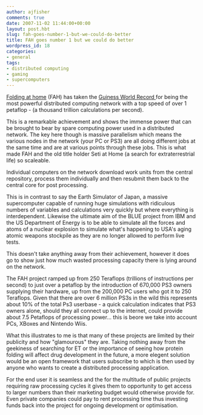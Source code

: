 ```yaml
---
author: ajfisher
comments: true
date: 2007-11-02 11:44:00+00:00
layout: post.hbt
slug: fah-goes-number-1-but-we-could-do-better
title: FAH goes number 1 but we could do better
wordpress_id: 18
categories:
- general
tags:
- distributed computing
- gaming
- supercomputers
---
```


[Folding at home](http://folding.stanford.edu/) (FAH) has taken the [Guiness World Record ](http://www.guinnessworldrecords.com/)for being the most powerful distributed computing network with a top speed of over 1 petaflop - (a thousand trillion calculations per second).

This is a remarkable achievement and shows the immense power that can be brought to bear by spare computing power used in a distributed network. The key here though is massive parallelism which means the various nodes in the network (your PC or PS3) are all doing different jobs at the same time and are at various points through these jobs. This is what made FAH and the old title holder Seti at Home (a search for extraterrestrial life) so scaleable.

Individual computers on the network download work units from the central repository, process them individually and then resubmit them back to the central core for post processing.

This is in contrast to say the Earth Simulator of Japan, a massive supercomputer capable of running huge simulations with ridiculous numbers of variables and calculations very quickly but where everything is interdependent. Likewise the ultimate aim of the BLUE project from IBM and the US Department of Energy is to be able to simulate all the forces and atoms of a nuclear explosion to simulate what's happening to USA's aging atomic weapons stockpile as they are no longer allowed to perform live tests.

This doesn't take anything away from their achievement, however it does go to show just how much wasted processing capacity there is lying around on the network.

The FAH project ramped up from 250 Teraflops (trillions of instructions per second) to just over a petaflop by the introduction of 670,000 PS3 owners supplying their hardware, up from the 200,000 PC users who got it to 250 Teraflops. Given that there are over 6 million PS3s in the wild this represents about 10% of the total Ps3 userbase - a quick calculation indicates that PS3 owners alone, should they all connect up to the internet, could provide about 7.5 Petaflops of processing power... this is beore we take into account PCs, XBoxes and Nintendo Wiis.

What this illustrates to me is that many of these projects are limited by their publicity and how "glamourous" they are. Taking nothing away from the geekiness of searching for ET or the importance of seeing how protein folding will affect drug development in the future, a more elegent solution would be an open framework that users subscribe to which is then used by anyone who wants to create a distributed processing application.

For the end user it is seamless and the for the multitude of public projects requiring raw processing cycles it gives them to opportunity to get access to larger numbers than their marketing budget would otherwise provide for. Even private companies could pay to rent processing time thus investing funds back into the project for ongoing development or optimisation.
